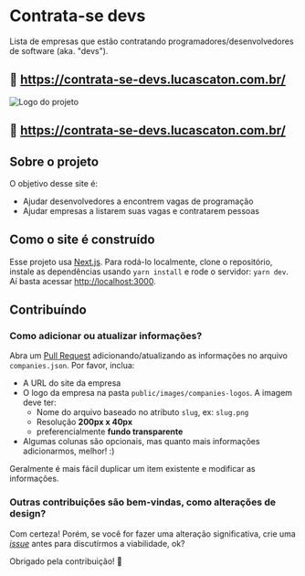 # Contrata-se devs

Lista de empresas que estão contratando programadores/desenvolvedores de software (aka. "devs").

## 🔗 https://contrata-se-devs.lucascaton.com.br/

![Logo do projeto](https://raw.github.com/lucascaton/contrata-se-devs/main/public/images/contrata-se-devs.jpg)

## 🔗 https://contrata-se-devs.lucascaton.com.br/

## Sobre o projeto

O objetivo desse site é:

- Ajudar desenvolvedores a encontrem vagas de programação
- Ajudar empresas a listarem suas vagas e contratarem pessoas

## Como o site é construído

Esse projeto usa [Next.js](https://nextjs.org/). Para rodá-lo localmente, clone o repositório,
instale as dependências usando `yarn install` e rode o servidor: `yarn dev`.
Aí basta acessar [http://localhost:3000](http://localhost:3000).

## Contribuíndo

### Como adicionar ou atualizar informações?

Abra um [Pull Request](https://github.com/lucascaton/contrata-se-devs/pulls)
adicionando/atualizando as informações no arquivo `companies.json`. Por favor, inclua:

* A URL do site da empresa
* O logo da empresa na pasta `public/images/companies-logos`. A imagem deve ter:
  * Nome do arquivo baseado no atributo `slug`, ex: `slug.png`
  * Resolução **200px x 40px**
  * preferencialmente **fundo transparente**
* Algumas colunas são opcionais, mas quanto mais informações adicionarmos, melhor! :)

Geralmente é mais fácil duplicar um item existente e modificar as informações.

### Outras contribuições são bem-vindas, como alterações de design?

Com certeza! Porém, se você for fazer uma alteração significativa, crie uma
[_issue_](https://github.com/lucascaton/contrata-se-devs/issues) antes para discutírmos a
viabilidade, ok?

Obrigado pela contribuição! 👊
